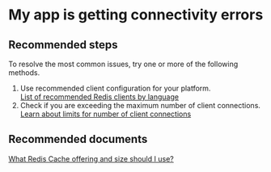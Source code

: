 <properties
	pageTitle="My app is getting connectivity errors"
	description="My app is getting connectivity errors"
	service="microsoft.cache"
	resource="redis"
	authors="yanyan-lu"
	ms.author="yanylu"
	displayOrder="2"
	selfHelpType="generic"
	supportTopicIds="32452723"
	resourceTags=""
	productPesIds="14783"
	cloudEnvironments="public"
	articleId="678d4224-8f17-4de6-8b77-4b24ba9bc1f7"
/>

# My app is getting connectivity errors

## **Recommended steps**
To resolve the most common issues, try one or more of the following methods.

1. Use recommended client configuration for your platform.<br>
[List of recommended Redis clients by language](http://redis.io/clients)
2. Check if you are exceeding the maximum number of client connections.<br>
[Learn about limits for number of client connections](http://aka.ms/redistroubleshoortfaq)

## **Recommended documents**
[What Redis Cache offering and size should I use?](http://aka.ms/redistroubleshootoffering)
